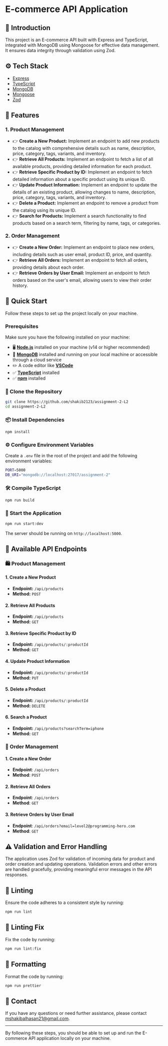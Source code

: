 # E-commerce API Application

## 🤖 Introduction

This project is an E-commerce API built with Express and TypeScript, integrated with MongoDB using Mongoose for effective data management. It ensures data integrity through validation using Zod.

## ⚙️ Tech Stack

- [Express](https://expressjs.com/)
- [TypeScript](https://www.typescriptlang.org/)
- [MongoDB](https://www.mongodb.com/)
- [Mongoose](https://mongoosejs.com/)
- [Zod](https://zod.dev/)

## 🔋 Features

### 1. Product Management

- 👉 **Create a New Product:** Implement an endpoint to add new products to the catalog with comprehensive details such as name, description, price, category, tags, variants, and inventory.
- 👉 **Retrieve All Products:** Implement an endpoint to fetch a list of all available products, providing detailed information for each product.
- 👉 **Retrieve Specific Product by ID:** Implement an endpoint to fetch detailed information about a specific product using its unique ID.
- 👉 **Update Product Information:** Implement an endpoint to update the details of an existing product, allowing changes to name, description, price, category, tags, variants, and inventory.
- 👉 **Delete a Product:** Implement an endpoint to remove a product from the catalog using its unique ID.
- 👉 **Search for Products:** Implement a search functionality to find products based on a search term, filtering by name, tags, or categories.

### 2. Order Management

- 👉 **Create a New Order:** Implement an endpoint to place new orders, including details such as user email, product ID, price, and quantity.
- 👉 **Retrieve All Orders:** Implement an endpoint to fetch all orders, providing details about each order.
- 👉 **Retrieve Orders by User Email:** Implement an endpoint to fetch orders based on the user's email, allowing users to view their order history.

## 🤸 Quick Start

Follow these steps to set up the project locally on your machine.

### Prerequisites

Make sure you have the following installed on your machine:

- 🖥️ [**Node.js**](https://nodejs.org/en) installed on your machine (v14 or higher recommended)
- 🍃 [**MongoDB**](https://www.mongodb.com/) installed and running on your local machine or accessible through a cloud service
- ✏️ A code editor like [**VSCode**](https://code.visualstudio.com/)
- ✅ [**TypeScript**](https://www.typescriptlang.org/) installed
- ✅ [**npm**](https://www.npmjs.com/) installed

### 📂 Clone the Repository

```bash
git clone https://github.com/shakib2123/assignment-2-L2
cd assignment-2-L2
```

### 📦 Install Dependencies

```bash
npm install
```

### ⚙️ Configure Environment Variables

Create a `.env` file in the root of the project and add the following environment variables:

```bash
PORT=5000
DB_URI="mongodb://localhost:27017/assignment-2"
```

### 🛠️ Compile TypeScript

```bash
npm run build
```

### 🚀 Start the Application

```bash
npm run start:dev
```

The server should be running on `http://localhost:5000`.

## 📌 Available API Endpoints

### 🛍️ Product Management

#### 1. Create a New Product

- **Endpoint:** `/api/products`
- **Method:** `POST`

#### 2. Retrieve All Products

- **Endpoint:** `/api/products`
- **Method:** `GET`

#### 3. Retrieve Specific Product by ID

- **Endpoint:** `/api/products/:productId`
- **Method:** `GET`

#### 4. Update Product Information

- **Endpoint:** `/api/products/:productId`
- **Method:** `PUT`

#### 5. Delete a Product

- **Endpoint:** `/api/products/:productId`
- **Method:** `DELETE`

#### 6. Search a Product

- **Endpoint:** `/api/products?searchTerm=iphone`
- **Method:** `GET`

### 🛒 Order Management

#### 1. Create a New Order

- **Endpoint**: `/api/orders`
- **Method**: `POST`

#### 2. Retrieve All Orders

- **Endpoint**: `/api/orders`
- **Method**: `GET`

#### 3. Retrieve Orders by User Email

- **Endpoint**: `/api/orders?email=level2@programming-hero.com`
- **Method**: `GET`

## ⚠️ Validation and Error Handling

The application uses Zod for validation of incoming data for product and order creation and updating operations. Validation errors and other errors are handled gracefully, providing meaningful error messages in the API responses.

## 🧹 Linting

Ensure the code adheres to a consistent style by running:

```bash
npm run lint
```

## 🧹 Linting Fix

Fix the code by running:

```bash
npm run lint:fix
```

## 🧹 Formatting

Format the code by running:

```bash
npm run prettier
```

## 📧 Contact

If you have any questions or need further assistance, please contact mshakibalhasan21@gmail.com.

---

By following these steps, you should be able to set up and run the E-commerce API application locally on your machine.
